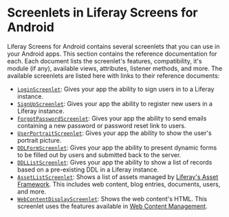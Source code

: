 # Screenlets in Liferay Screens for Android [](id=screenlets-in-liferay-screens-for-android)

Liferay Screens for Android contains several screenlets that you can use in your 
Android apps. This section contains the reference documentation for each. Each 
document lists the screenlet's features, compatibility, it's module (if any), 
available views, attributes, listener methods, and more. The available 
screenlets are listed here with links to their reference documents: 

- [`LoginScreenlet`](/develop/reference/-/knowledge_base/6-2/screenlets-in-liferay-screens-for-android/loginscreenlet-for-android): 
  Gives your app the ability to sign users in to a Liferay instance. 
- [`SignUpScreenlet`](/develop/reference/-/knowledge_base/6-2/screenlets-in-liferay-screens-for-android/signupscreenlet-for-android): 
  Gives your app the ability to register new users in a Liferay instance. 
- [`ForgotPasswordScreenlet`](/develop/reference/-/knowledge_base/6-2/screenlets-in-liferay-screens-for-android/forgotpasswordscreenlet-for-android): 
  Gives your app the ability to send emails containing a new password or 
  password reset link to users. 
- [`UserPortraitScreenlet`](/develop/reference/-/knowledge_base/6-2/screenlets-in-liferay-screens-for-android/userportraitscreenlet-for-android): 
  Gives your app the ability to show the user's portrait picture. 
- [`DDLFormScreenlet`](/develop/reference/-/knowledge_base/6-2/screenlets-in-liferay-screens-for-android/ddlformscreenlet-for-android): 
  Gives your app the ability to present dynamic forms to be filled out by users 
  and submitted back to the server. 
- [`DDLListScreenlet`](/develop/reference/-/knowledge_base/6-2/screenlets-in-liferay-screens-for-android/ddllistscreenlet-for-android): 
  Gives your app the ability to show a list of records based on a pre-existing 
  DDL in a Liferay instance. 
- [`AssetListScreenlet`](/develop/reference/-/knowledge_base/6-2/screenlets-in-liferay-screens-for-android/assetlistscreenlet-for-android): 
  Shows a list of assets managed by [Liferay's Asset Framework](/develop/tutorials/-/knowledge_base/6-2/asset-framework). 
  This includes web content, blog entries, documents, users, and more. 
- [`WebContentDisplayScreenlet`](/develop/reference/-/knowledge_base/6-2/screenlets-in-liferay-screens-for-android/webcontentdisplayscreenlet-for-android): 
  Shows the web content's HTML. This screenlet uses the features available in 
  [Web Content Management](/discover/portal/-/knowledge_base/6-2/web-content-management). 

